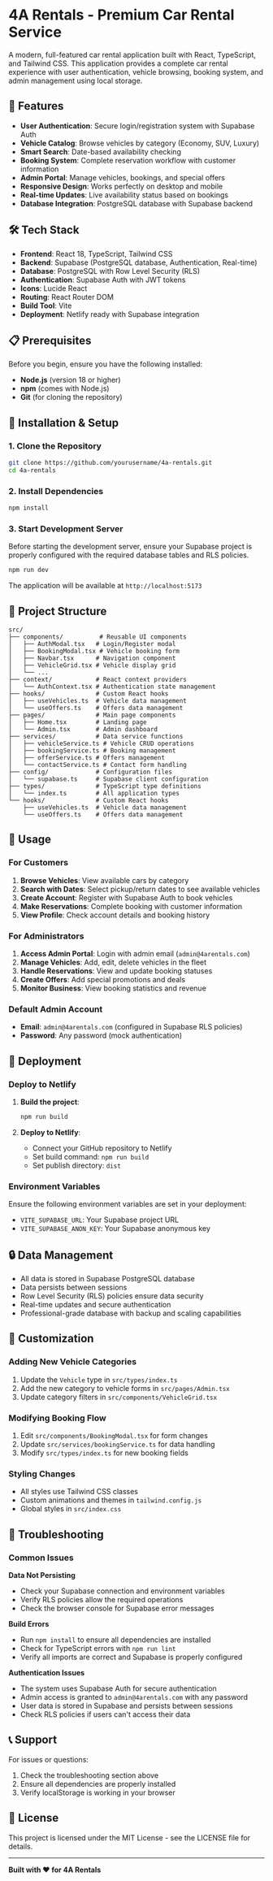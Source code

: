 # 4A Rentals - Premium Car Rental Service

A modern, full-featured car rental application built with React, TypeScript, and Tailwind CSS. This application provides a complete car rental experience with user authentication, vehicle browsing, booking system, and admin management using local storage.

## 🚀 Features

- **User Authentication**: Secure login/registration system with Supabase Auth
- **Vehicle Catalog**: Browse vehicles by category (Economy, SUV, Luxury)
- **Smart Search**: Date-based availability checking
- **Booking System**: Complete reservation workflow with customer information
- **Admin Portal**: Manage vehicles, bookings, and special offers
- **Responsive Design**: Works perfectly on desktop and mobile
- **Real-time Updates**: Live availability status based on bookings
- **Database Integration**: PostgreSQL database with Supabase backend

## 🛠️ Tech Stack

- **Frontend**: React 18, TypeScript, Tailwind CSS
- **Backend**: Supabase (PostgreSQL database, Authentication, Real-time)
- **Database**: PostgreSQL with Row Level Security (RLS)
- **Authentication**: Supabase Auth with JWT tokens
- **Icons**: Lucide React
- **Routing**: React Router DOM
- **Build Tool**: Vite
- **Deployment**: Netlify ready with Supabase integration

## 📋 Prerequisites

Before you begin, ensure you have the following installed:
- **Node.js** (version 18 or higher)
- **npm** (comes with Node.js)
- **Git** (for cloning the repository)

## 🔧 Installation & Setup

### 1. Clone the Repository

```bash
git clone https://github.com/yourusername/4a-rentals.git
cd 4a-rentals
```

### 2. Install Dependencies

```bash
npm install
```

### 3. Start Development Server

Before starting the development server, ensure your Supabase project is properly configured with the required database tables and RLS policies.

```bash
npm run dev
```

The application will be available at `http://localhost:5173`

## 📁 Project Structure

```
src/
├── components/          # Reusable UI components
│   ├── AuthModal.tsx   # Login/Register modal
│   ├── BookingModal.tsx # Vehicle booking form
│   ├── Navbar.tsx      # Navigation component
│   ├── VehicleGrid.tsx # Vehicle display grid
│   └── ...
├── context/            # React context providers
│   └── AuthContext.tsx # Authentication state management
├── hooks/              # Custom React hooks
│   ├── useVehicles.ts  # Vehicle data management
│   └── useOffers.ts    # Offers data management
├── pages/              # Main page components
│   ├── Home.tsx        # Landing page
│   └── Admin.tsx       # Admin dashboard
├── services/           # Data service functions
│   ├── vehicleService.ts # Vehicle CRUD operations
│   ├── bookingService.ts # Booking management
│   ├── offerService.ts # Offers management
│   └── contactService.ts # Contact form handling
├── config/             # Configuration files
│   └── supabase.ts     # Supabase client configuration
├── types/              # TypeScript type definitions
│   └── index.ts        # All application types
└── hooks/              # Custom React hooks
    ├── useVehicles.ts  # Vehicle data management
    └── useOffers.ts    # Offers data management
```

## 🎯 Usage

### For Customers
1. **Browse Vehicles**: View available cars by category
2. **Search with Dates**: Select pickup/return dates to see available vehicles
3. **Create Account**: Register with Supabase Auth to book vehicles
4. **Make Reservations**: Complete booking with customer information
5. **View Profile**: Check account details and booking history

### For Administrators
1. **Access Admin Portal**: Login with admin email (`admin@4arentals.com`)
2. **Manage Vehicles**: Add, edit, delete vehicles in the fleet
3. **Handle Reservations**: View and update booking statuses
4. **Create Offers**: Add special promotions and deals
5. **Monitor Business**: View booking statistics and revenue

### Default Admin Account
- **Email**: `admin@4arentals.com` (configured in Supabase RLS policies)
- **Password**: Any password (mock authentication)

## 🚀 Deployment

### Deploy to Netlify

1. **Build the project**:
   ```bash
   npm run build
   ```

2. **Deploy to Netlify**:
   - Connect your GitHub repository to Netlify
   - Set build command: `npm run build`
   - Set publish directory: `dist`

### Environment Variables

Ensure the following environment variables are set in your deployment:
- `VITE_SUPABASE_URL`: Your Supabase project URL
- `VITE_SUPABASE_ANON_KEY`: Your Supabase anonymous key

## 🔒 Data Management

- All data is stored in Supabase PostgreSQL database
- Data persists between sessions
- Row Level Security (RLS) policies ensure data security
- Real-time updates and secure authentication
- Professional-grade database with backup and scaling capabilities

## 🎨 Customization

### Adding New Vehicle Categories
1. Update the `Vehicle` type in `src/types/index.ts`
2. Add the new category to vehicle forms in `src/pages/Admin.tsx`
3. Update category filters in `src/components/VehicleGrid.tsx`

### Modifying Booking Flow
1. Edit `src/components/BookingModal.tsx` for form changes
2. Update `src/services/bookingService.ts` for data handling
3. Modify `src/types/index.ts` for new booking fields

### Styling Changes
- All styles use Tailwind CSS classes
- Custom animations and themes in `tailwind.config.js`
- Global styles in `src/index.css`

## 🐛 Troubleshooting

### Common Issues

**Data Not Persisting**
- Check your Supabase connection and environment variables
- Verify RLS policies allow the required operations
- Check the browser console for Supabase error messages

**Build Errors**
- Run `npm install` to ensure all dependencies are installed
- Check for TypeScript errors with `npm run lint`
- Verify all imports are correct and Supabase is properly configured

**Authentication Issues**
- The system uses Supabase Auth for secure authentication
- Admin access is granted to `admin@4arentals.com` with any password
- User data is stored in Supabase and persists between sessions
- Check RLS policies if users can't access their data

## 📞 Support

For issues or questions:
1. Check the troubleshooting section above
2. Ensure all dependencies are properly installed
3. Verify localStorage is working in your browser

## 📄 License

This project is licensed under the MIT License - see the LICENSE file for details.

---

**Built with ❤️ for 4A Rentals**